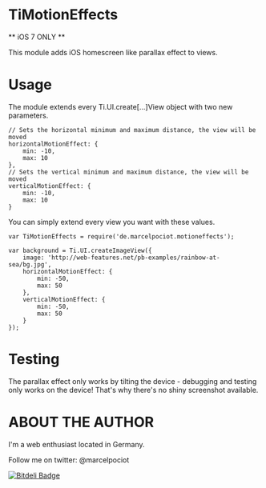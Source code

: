 TiMotionEffects
===========================================

** iOS 7 ONLY **

This module adds iOS homescreen like parallax effect to views.



Usage
====================
The module extends every Ti.UI.create[...]View object with two new parameters.
	
	// Sets the horizontal minimum and maximum distance, the view will be moved
	horizontalMotionEffect: {
		min: -10,
		max: 10
	},
	// Sets the vertical minimum and maximum distance, the view will be moved
	verticalMotionEffect: {
		min: -10,
		max: 10
	}

You can simply extend every view you want with these values.

	var TiMotionEffects = require('de.marcelpociot.motioneffects');
	
	var background = Ti.UI.createImageView({
		image: 'http://web-features.net/pb-examples/rainbow-at-sea/bg.jpg',
		horizontalMotionEffect: {
			min: -50,
			max: 50
		},
		verticalMotionEffect: {
			min: -50,
			max: 50
		}
	});


Testing
====================
The parallax effect only works by tilting the device - debugging and testing only works on the device!
That's why there's no shiny screenshot available.


ABOUT THE AUTHOR
========================
I'm a web enthusiast located in Germany.

Follow me on twitter: @marcelpociot

[![Bitdeli Badge](https://d2weczhvl823v0.cloudfront.net/mpociot/timotioneffects/trend.png)](https://bitdeli.com/free "Bitdeli Badge")

